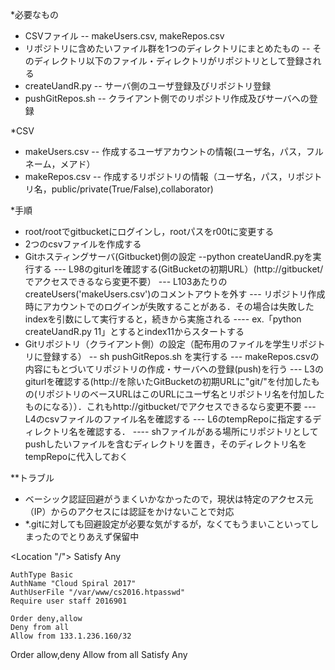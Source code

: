 *必要なもの
- CSVファイル
-- makeUsers.csv, makeRepos.csv
- リポジトリに含めたいファイル群を1つのディレクトリにまとめたもの
-- そのディレクトリ以下のファイル・ディレクトリがリポジトリとして登録される
- createUandR.py
-- サーバ側のユーザ登録及びリポジトリ登録
- pushGitRepos.sh
-- クライアント側でのリポジトリ作成及びサーバへの登録

*CSV
- makeUsers.csv
-- 作成するユーザアカウントの情報(ユーザ名，パス，フルネーム，メアド）
- makeRepos.csv
-- 作成するリポジトリの情報（ユーザ名，パス，リポジトリ名，public/private(True/False),collaborator)

*手順
- root/rootでgitbucketにログインし，rootパスをr00tに変更する
- 2つのcsvファイルを作成する
- Gitホスティングサーバ(Gitbucket)側の設定
--python createUandR.pyを実行する
--- L98のgiturlを確認する(GitBucketの初期URL）(http://gitbucket/でアクセスできるなら変更不要）
--- L103あたりのcreateUsers('makeUsers.csv')のコメントアウトを外す
--- リポジトリ作成時にアカウントでのログインが失敗することがある．その場合は失敗したindexを引数にして実行すると，続きから実施される
---- ex.「python createUandR.py 11」とするとindex11からスタートする
- Gitリポジトリ（クライアント側）の設定（配布用のファイルを学生リポジトリに登録する）
-- sh pushGitRepos.sh を実行する
--- makeRepos.csvの内容にもとづいてリポジトリの作成・サーバへの登録(push)を行う
--- L3のgiturlを確認する(http://を除いたGitBucketの初期URLに"git/"を付加したもの(リポジトリのベースURLはこのURLにユーザ名とリポジトリ名を付加したものになる））．これもhttp://gitbucket/でアクセスできるなら変更不要
--- L4のcsvファイルのファイル名を確認する
--- L6のtempRepoに指定するディレクトリ名を確認する．
---- shファイルがある場所にリポジトリとしてpushしたいファイルを含むディレクトリを置き，そのディレクトリ名をtempRepoに代入しておく


**トラブル
- ベーシック認証回避がうまくいかなかったので，現状は特定のアクセス元（IP）からのアクセスには認証をかけないことで対応
- *.gitに対しても回避設定が必要な気がするが，なくてもうまいこといってしまったのでとりあえず保留中

<Location "/">
    Satisfy Any

    AuthType Basic
    AuthName "Cloud Spiral 2017"
    AuthUserFile "/var/www/cs2016.htpasswd"
    Require user staff 2016901

    Order deny,allow
    Deny from all
    Allow from 133.1.236.160/32

</Location>
<LocationMatch /.+\.git$>
    Order allow,deny
    Allow from all
    Satisfy Any
</LocationMatch>
